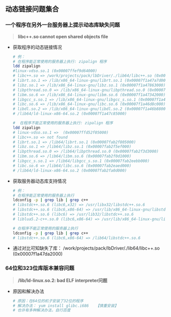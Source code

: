 ## **动态链接问题集合**

### **一个程序在另外一台服务器上提示动态库缺失问题**
> **libc++.so cannot open shared objects file**
-  获取程序的动态链接情况 
    ```sh
    # 例：
    # 在程序能正常使用的服务器上执行: zipalign 程序 
    ldd zipalign
    #linux-vdso.so.1 (0x00007ffef9d64000)
    # libc++.so => /work/projects/pack/lbDriver/./lib64/libc++.so (0x00007f1a47da2000)
    # librt.so.1 => /lib/x86_64-linux-gnu/librt.so.1 (0x00007f1a47a7d000)
    # libz.so.1 => /lib/x86_64-linux-gnu/libz.so.1 (0x00007f1a47863000)
    # libpthread.so.0 => /lib/x86_64-linux-gnu/libpthread.so.0 (0x00007f1a47646000)
    # libm.so.6 => /lib/x86_64-linux-gnu/libm.so.6 (0x00007f1a47342000)
    # libgcc_s.so.1 => /lib/x86_64-linux-gnu/libgcc_s.so.1 (0x00007f1a4712b000)
    # libc.so.6 => /lib/x86_64-linux-gnu/libc.so.6 (0x00007f1a46d8c000)
    # libdl.so.2 => /lib/x86_64-linux-gnu/libdl.so.2 (0x00007f1a46b88000)
    # /lib64/ld-linux-x86-64.so.2 (0x00007f1a47c85000)

    #  在程序不能正常使用的服务器上执行: zipalign 程序 
    ldd zipalign
    # linux-vdso.so.1 =>  (0x00007ffd52f05000)
    # libc++.so => not found
    # librt.so.1 => /lib64/librt.so.1 (0x00007fab2f805000)
    # libz.so.1 => /lib64/libz.so.1 (0x00007fab2f5ef000)
    # libpthread.so.0 => /lib64/libpthread.so.0 (0x00007fab2f3d3000)
    # libm.so.6 => /lib64/libm.so.6 (0x00007fab2f0d1000)
    # libgcc_s.so.1 => /lib64/libgcc_s.so.1 (0x00007fab2eebb000)
    # libc.so.6 => /lib64/libc.so.6 (0x00007fab2eaed000)
    # /lib64/ld-linux-x86-64.so.2 (0x00007fab2fa0d000)
    ```

- 获取服务器动态库支持情况
    ```sh
    # 例： 
    # 在程序能正常使用的服务器上执行
    ldconfig -p | grep lib | grep c++
    # libstdc++.so.6 (libc6,x32) => /usr/libx32/libstdc++.so.6
    # libstdc++.so.6 (libc6,x86-64) => /usr/lib/x86_64-linux-gnu/libstdc++.so.6
    # libstdc++.so.6 (libc6) => /usr/lib32/libstdc++.so.6
    # liblua5.2-c++.so.0 (libc6,x86-64) => /usr/lib/x86_64-linux-gnu/liblua5.2-c++.so.0

    # 在程序不能正常使用的服务器上执行
    ldconfig -p | grep lib | grep c++
    # libstdc++.so.6 (libc6,x86-64) => /lib64/libstdc++.so.6
    ```
- 通过对比可知缺失了库： /work/projects/pack/lbDriver/./lib64/libc++.so (0x00007f1a47da2000)

### **64位和323位库版本兼容问题**
> **/lib/ld-linux.so.2: bad ELF interpreter问题**
- 原因和解决办法
    ```sh
    # 原因：在64位的机子安装了32位的程序
    # 解决办法： yum install glibc.i686   【慎重安装】
    # 也许有多种解决办法，自行百度
    ```
   




